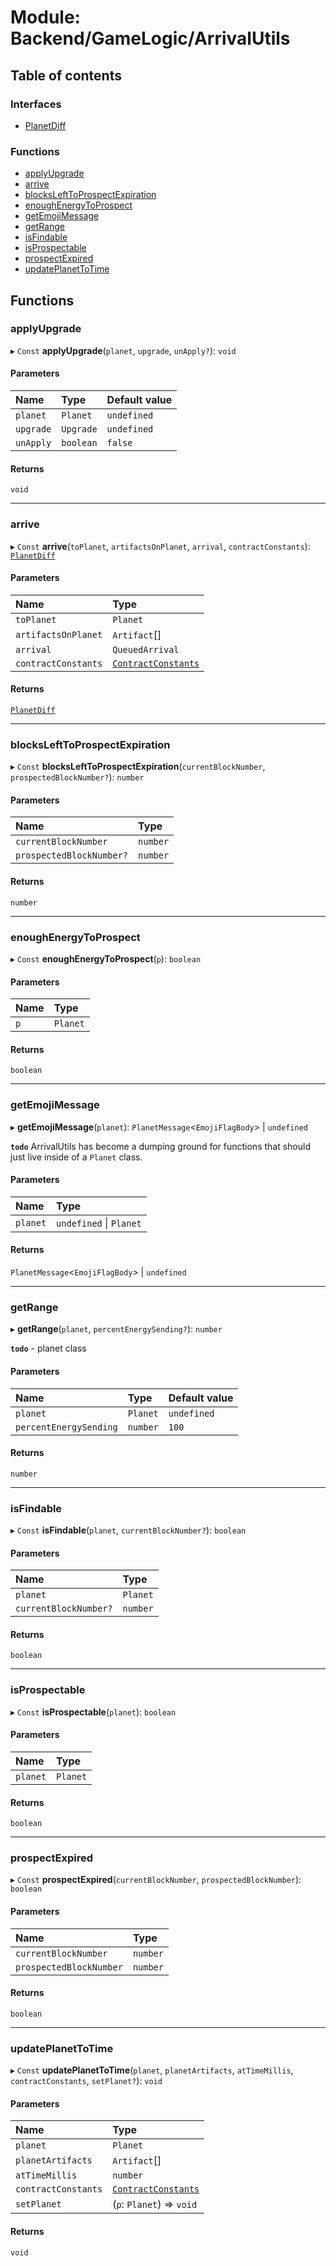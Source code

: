 # Module: Backend/GameLogic/ArrivalUtils

## Table of contents

### Interfaces

- [PlanetDiff](../interfaces/Backend_GameLogic_ArrivalUtils.PlanetDiff.md)

### Functions

- [applyUpgrade](Backend_GameLogic_ArrivalUtils.md#applyupgrade)
- [arrive](Backend_GameLogic_ArrivalUtils.md#arrive)
- [blocksLeftToProspectExpiration](Backend_GameLogic_ArrivalUtils.md#blockslefttoprospectexpiration)
- [enoughEnergyToProspect](Backend_GameLogic_ArrivalUtils.md#enoughenergytoprospect)
- [getEmojiMessage](Backend_GameLogic_ArrivalUtils.md#getemojimessage)
- [getRange](Backend_GameLogic_ArrivalUtils.md#getrange)
- [isFindable](Backend_GameLogic_ArrivalUtils.md#isfindable)
- [isProspectable](Backend_GameLogic_ArrivalUtils.md#isprospectable)
- [prospectExpired](Backend_GameLogic_ArrivalUtils.md#prospectexpired)
- [updatePlanetToTime](Backend_GameLogic_ArrivalUtils.md#updateplanettotime)

## Functions

### applyUpgrade

▸ `Const` **applyUpgrade**(`planet`, `upgrade`, `unApply?`): `void`

#### Parameters

| Name      | Type      | Default value |
| :-------- | :-------- | :------------ |
| `planet`  | `Planet`  | `undefined`   |
| `upgrade` | `Upgrade` | `undefined`   |
| `unApply` | `boolean` | `false`       |

#### Returns

`void`

---

### arrive

▸ `Const` **arrive**(`toPlanet`, `artifactsOnPlanet`, `arrival`, `contractConstants`): [`PlanetDiff`](../interfaces/Backend_GameLogic_ArrivalUtils.PlanetDiff.md)

#### Parameters

| Name                | Type                                                                                             |
| :------------------ | :----------------------------------------------------------------------------------------------- |
| `toPlanet`          | `Planet`                                                                                         |
| `artifactsOnPlanet` | `Artifact`[]                                                                                     |
| `arrival`           | `QueuedArrival`                                                                                  |
| `contractConstants` | [`ContractConstants`](../interfaces/types_darkforest_api_ContractsAPITypes.ContractConstants.md) |

#### Returns

[`PlanetDiff`](../interfaces/Backend_GameLogic_ArrivalUtils.PlanetDiff.md)

---

### blocksLeftToProspectExpiration

▸ `Const` **blocksLeftToProspectExpiration**(`currentBlockNumber`, `prospectedBlockNumber?`): `number`

#### Parameters

| Name                     | Type     |
| :----------------------- | :------- |
| `currentBlockNumber`     | `number` |
| `prospectedBlockNumber?` | `number` |

#### Returns

`number`

---

### enoughEnergyToProspect

▸ `Const` **enoughEnergyToProspect**(`p`): `boolean`

#### Parameters

| Name | Type     |
| :--- | :------- |
| `p`  | `Planet` |

#### Returns

`boolean`

---

### getEmojiMessage

▸ **getEmojiMessage**(`planet`): `PlanetMessage`<`EmojiFlagBody`\> \| `undefined`

**`todo`** ArrivalUtils has become a dumping ground for functions that should just live inside of a
`Planet` class.

#### Parameters

| Name     | Type                    |
| :------- | :---------------------- |
| `planet` | `undefined` \| `Planet` |

#### Returns

`PlanetMessage`<`EmojiFlagBody`\> \| `undefined`

---

### getRange

▸ **getRange**(`planet`, `percentEnergySending?`): `number`

**`todo`** - planet class

#### Parameters

| Name                   | Type     | Default value |
| :--------------------- | :------- | :------------ |
| `planet`               | `Planet` | `undefined`   |
| `percentEnergySending` | `number` | `100`         |

#### Returns

`number`

---

### isFindable

▸ `Const` **isFindable**(`planet`, `currentBlockNumber?`): `boolean`

#### Parameters

| Name                  | Type     |
| :-------------------- | :------- |
| `planet`              | `Planet` |
| `currentBlockNumber?` | `number` |

#### Returns

`boolean`

---

### isProspectable

▸ `Const` **isProspectable**(`planet`): `boolean`

#### Parameters

| Name     | Type     |
| :------- | :------- |
| `planet` | `Planet` |

#### Returns

`boolean`

---

### prospectExpired

▸ `Const` **prospectExpired**(`currentBlockNumber`, `prospectedBlockNumber`): `boolean`

#### Parameters

| Name                    | Type     |
| :---------------------- | :------- |
| `currentBlockNumber`    | `number` |
| `prospectedBlockNumber` | `number` |

#### Returns

`boolean`

---

### updatePlanetToTime

▸ `Const` **updatePlanetToTime**(`planet`, `planetArtifacts`, `atTimeMillis`, `contractConstants`, `setPlanet?`): `void`

#### Parameters

| Name                | Type                                                                                             |
| :------------------ | :----------------------------------------------------------------------------------------------- |
| `planet`            | `Planet`                                                                                         |
| `planetArtifacts`   | `Artifact`[]                                                                                     |
| `atTimeMillis`      | `number`                                                                                         |
| `contractConstants` | [`ContractConstants`](../interfaces/types_darkforest_api_ContractsAPITypes.ContractConstants.md) |
| `setPlanet`         | (`p`: `Planet`) => `void`                                                                        |

#### Returns

`void`
